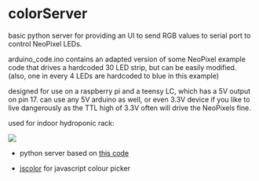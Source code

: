 # colorServer

basic python server for providing an UI to send RGB values to serial port to control NeoPixel LEDs. 

arduino_code.ino contains an adapted version of some NeoPixel example code that drives a hardcoded 30 LED strip, but can be easily modified. (also, one in every 4 LEDs are hardcoded to blue in this example)

designed for use on a raspberry pi and a teensy LC, which has a 5V output on pin 17. can use any 5V arduino as well, or even 3.3V device if you like to live dangerously as the TTL high of 3.3V often will drive the NeoPixels fine.

used for indoor hydroponic rack:

![](http://i.imgur.com/InGTbk0.gif)

- python server based on [this code](https://gist.github.com/thepacketgeek/65bea2613d3d23f9bea5)

- [jscolor](http://jscolor.com/) for javascript colour picker
